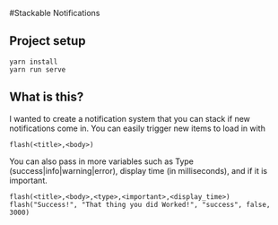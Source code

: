 #Stackable Notifications

## Project setup

```
yarn install
yarn run serve
```

## What is this?

I wanted to create a notification system that you can stack if new notifications come in.
You can easily trigger new items to load in with

```
flash(<title>,<body>)
```

You can also pass in more variables such as Type (success|info|warning|error), display time (in milliseconds), and if it is important.

```
flash(<title>,<body>,<type>,<important>,<display_time>)
flash("Success!", "That thing you did Worked!", "success", false, 3000)
```
